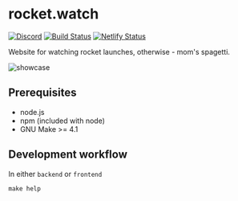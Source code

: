 # rocket.watch

[![Discord](https://img.shields.io/discord/590479766893887489)](https://discord.gg/VdCWxpQ) [![Build Status](https://travis-ci.com/yasiupl/rocket.watch.svg?branch=master)](https://travis-ci.com/yasiupl/rocket.watch) [![Netlify Status](https://api.netlify.com/api/v1/badges/dd4154a3-2721-46b9-bdff-136de3c95f1f/deploy-status)](https://app.netlify.com/sites/rocketwatch/deploys) 

Website for watching rocket launches, otherwise - mom's spagetti.

![showcase](https://i.imgur.com/qJ6fE74.png)


## Prerequisites
- node.js
- npm (included with node)
- GNU Make >= 4.1

## Development workflow
In either `backend` or `frontend`
```
make help
```

